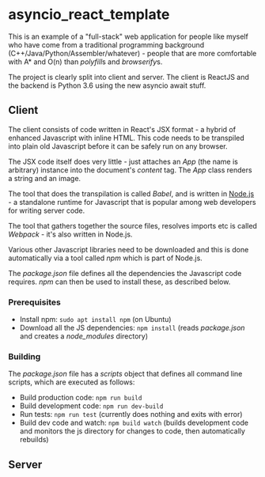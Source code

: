 # asyncio_react_template

This is an example of a "full-stack" web application for people like myself who have come from a traditional programming background (C++/Java/Python/Assembler/whatever) - people that are more comfortable with A* and O(n) than *polyfill*s and *browserify*s.

The project is clearly split into client and server. The client is ReactJS and the backend is Python 3.6 using the new asyncio await stuff.

## Client

The client consists of code written in React's JSX format - a hybrid of enhanced Javascript with inline HTML. This code needs to be transpiled into plain old Javascript before it can be safely run on any browser.

The JSX code itself does very little - just attaches an *App* (the name is arbitrary) instance into the document's *content* tag. The *App* class renders a string and an image.

The tool that does the transpilation is called *Babel*, and is written in [Node.js](https://nodejs.org) - a standalone runtime for Javascript that is popular among web developers for writing server code.

The tool that gathers together the source files, resolves imports etc is called *Webpack* - it's also written in Node.js.

Various other Javascript libraries need to be downloaded and this is done automatically via a tool called *npm* which is part of Node.js.

The *package.json* file defines all the dependencies the Javascript code requires. *npm* can then be used to install these, as described below.

### Prerequisites

* Install npm: `sudo apt install npm` (on Ubuntu)
* Download all the JS dependencies: `npm install` (reads *package.json* and creates a *node_modules* directory)

### Building

The *package.json* file has a *scripts* object that defines all command line scripts, which are executed as follows:

* Build production code: `npm run build`
* Build development code: `npm run dev-build`  
* Run tests: `npm run test` (currently does nothing and exits with error)
* Build dev code and watch: `npm build watch` (builds development code and monitors the js directory for changes to code, then automatically rebuilds)

## Server


